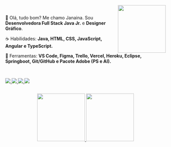 <p align="">
<a target="_blank" rel="noopener noreferrer" href="https://media2.giphy.com/media/i4MAH84pqe2m2aVojc/giphy.gif?cid=790b76116245d6480e011aa30045f8954129ea142d8e2e95&rid=giphy.gif&ct=g"><img align="right" width="150" src="https://media2.giphy.com/media/i4MAH84pqe2m2aVojc/giphy.gif?cid=790b76116245d6480e011aa30045f8954129ea142d8e2e95&rid=giphy.gif&ct=g" data-canonical-src="https://media2.giphy.com/media/i4MAH84pqe2m2aVojc/giphy.gif" style="max-width: 100%;"></a>
</p>
<br>
<p align="left"> 
 🖖 Olá, tudo bom? Me chamo Janaina. Sou <strong>Desenvolvedora Full Stack Java Jr.</strong> e <strong>Designer Gráfico</strong>.
</p>

<p align="left">
 ☕ Habilidades: <strong>Java, HTML, CSS, JavaScript, Angular e TypeScript.</strong>
</p>

<p align="left">
  💼 Ferramentas: <strong>VS Code, Figma, Trello, Vercel, Heroku, Eclipse, Springboot, Git/GitHub e Pacote Adobe (PS e AI).</strong>
</p>


<br>



<!--<p>Me chamo Janaina Teixeira e sou formada em <strong>Design Gráfico</strong>, onde atualmente, sou estudante Dev Full Stack (Java Jr) no bootcamp da <strong>Generation Brasil</strong>. Você pode me achar nas seguintes redes sociais: </p>-->

<p>
  <a href="https://www.instagram.com/janagt/" alt="Instagram">
    <img src="https://img.shields.io/badge/-Instagram-EDD8DD?style=for-the-badge&logo=Instagram&logoColor=333333&link=https://www.instagram.com/janagt"/>
  </a>
  
  <a href="https://www.linkedin.com/in/janaina-teixeira" alt="Linkedin">
    <img src="https://img.shields.io/badge/-Linkedin-EDD8DD?style=for-the-badge&logo=Linkedin&logoColor=333333&link=https://www.linkedin.com/in/janainateixeira"/>
  </a>
  
  <a href="mailto:janainag.teixeira@outlook.com" alt="Gmail">
    <img src="https://img.shields.io/badge/-Gmail-EDD8DD?style=for-the-badge&logo=Gmail&logoColor=333333&link=mailto:janainag.teixeira@outlook.com"/>
  </a>
  
  <a href="https://www.behance.net/janainateixeira" alt="Behance">
    <img src="https://img.shields.io/badge/-Behance-EDD8DD?style=for-the-badge&logo=Behance&logoColor=333333&link=https://www.behance.net/janainateixeira"/>
  </a>
</p>

<!-- ##

### Habilidades:

![Java](https://img.shields.io/badge/-Java-333333?style=flat&logo=Java&logoColor=007396) ![HTML5](https://img.shields.io/badge/-HTML5-333333?style=flat&logo=HTML5) ![CSS](https://img.shields.io/badge/-CSS-333333?style=flat&logo=CSS3&logoColor=1572B6) 

### Ferramentas:
![Git](https://img.shields.io/badge/-Git-333333?style=flat&logo=git) ![GitHub](https://img.shields.io/badge/-GitHub-333333?style=flat&logo=github) ![Visual Studio Code](https://img.shields.io/badge/-Visual%20Studio%20Code-333333?style=flat&logo=visual-studio-code&logoColor=007ACC)
  ![Eclipse](https://img.shields.io/badge/-Eclipse-333333?style=flat&logo=eclipse-ide&logoColor=2C2255)
  ![Trello](https://img.shields.io/badge/-Trello-333333?style=flat&logo=trello&logoColor=007ACC)
  ![Figma](https://img.shields.io/badge/-Figma-333333?style=flat&logo=figma&logoColor=007ACC)-->
  
##

<div align="center">
  <a href="https://github.com/janagt">
  <img height="150em" src="https://github-readme-stats.vercel.app/api?username=janagt&show_icons=true&theme=graywhite&include_all_commits=true&count_private=true"/>
  <img height="150em" src="https://github-readme-stats.vercel.app/api/top-langs/?username=janagt&layout=compact&langs_count=7&theme=graywhite"/>
</div>


<!--### Hi there 👋

**janagt/janagt** is a ✨ _special_ ✨ repository because its `README.md` (this file) appears on your GitHub profile.

Here are some ideas to get you started:

- 🔭 I’m currently working on ...
- 🌱 I’m currently learning ...
- 👯 I’m looking to collaborate on ...
- 🤔 I’m looking for help with ...
- 💬 Ask me about ...
- 📫 How to reach me: ...
- 😄 Pronouns: ...
- ⚡ Fun fact: ...

<div align="center">
  <a href="https://github.com/janagt">
    <img height="150em" src="https://github-readme-stats.vercel.app/api?username=janagt&count_private=true&include_all_commits=true&show_icons=true&theme=graywhite&hide_border=false&show_owner=true"/>
    <img height="150em" src="https://github-readme-stats.vercel.app/api/top-langs/?username=janagt&theme=graywhite&hide_border=false&&layout=compact"/>
  </a>
</div>

-->
